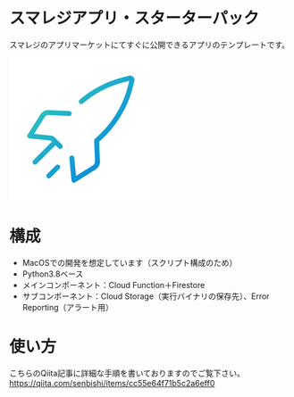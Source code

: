 # スマレジアプリ・スターターパック
スマレジのアプリマーケットにてすぐに公開できるアプリのテンプレートです。

![icon](icon.png)

# 構成
- MacOSでの開発を想定しています（スクリプト構成のため）
- Python3.8ベース
- メインコンポーネント：Cloud Function＋Firestore
- サブコンポーネント：Cloud Storage（実行バイナリの保存先）、Error Reporting（アラート用）

# 使い方
こちらのQiita記事に詳細な手順を書いておりますのでご覧下さい。
https://qiita.com/senbishi/items/cc55e64f71b5c2a6eff0